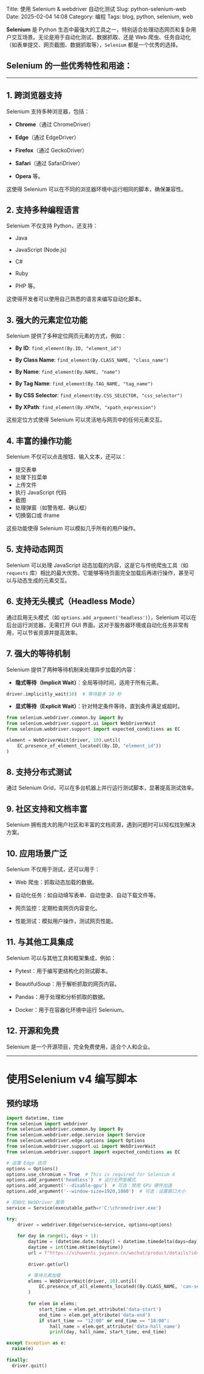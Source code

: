 Title: 使用 Selenium & webdriver 自动化测试
Slug: python-selenium-web
Date: 2025-02-04 14:08
Category: 编程
Tags: blog, python, selenium, web

**Selenium** 是 Python 生态中最强大的工具之一，特别适合处理动态网页和复杂用户交互场景。无论是用于自动化测试、数据抓取、还是 Web 爬虫、任务自动化（如表单提交、网页截图、数据抓取等），`Selenium` 都是一个优秀的选择。

## Selenium 的一些优秀特性和用途：

---

## 1. 跨浏览器支持

Selenium 支持多种浏览器，包括：

- **Chrome**（通过 ChromeDriver）

- **Edge**（通过 EdgeDriver）

- **Firefox**（通过 GeckoDriver）

- **Safari**（通过 SafariDriver）

- **Opera** 等。

这使得 Selenium 可以在不同的浏览器环境中运行相同的脚本，确保兼容性。

## 2. 支持多种编程语言
Selenium 不仅支持 Python，还支持：

- Java

- JavaScript (Node.js)

- C#

- Ruby

- PHP 等。

这使得开发者可以使用自己熟悉的语言来编写自动化脚本。

## 3. 强大的元素定位功能
Selenium 提供了多种定位网页元素的方式，例如：

- **By ID**: `find_element(By.ID, "element_id")`

- **By Class Name**: `find_element(By.CLASS_NAME, "class_name")`

- **By Name**: `find_element(By.NAME, "name")`

- **By Tag Name**: `find_element(By.TAG_NAME, "tag_name")`

- **By CSS Selector**: `find_element(By.CSS_SELECTOR, "css_selector")`

- **By XPath**: `find_element(By.XPATH, "xpath_expression")`

这些定位方式使得 Selenium 可以灵活地与网页中的任何元素交互。

## 4. 丰富的操作功能
Selenium 不仅可以点击按钮、输入文本，还可以：

- 提交表单
- 处理下拉菜单
- 上传文件
- 执行 JavaScript 代码
- 截图
- 处理弹窗（如警告框、确认框）
- 切换窗口或 iframe

这些功能使得 Selenium 可以模拟几乎所有的用户操作。

## 5. 支持动态网页
Selenium 可以处理 JavaScript 动态加载的内容，这是它与传统爬虫工具（如 `requests` 库）相比的最大优势。它能够等待页面完全加载后再进行操作，甚至可以与动态生成的元素交互。

## 6. 支持无头模式（Headless Mode）
通过启用无头模式（如 `options.add_argument('headless')`），Selenium 可以在后台运行浏览器，无需打开 GUI 界面。这对于服务器环境或自动化任务非常有用，可以节省资源并提高效率。

## 7. 强大的等待机制
Selenium 提供了两种等待机制来处理异步加载的内容：

- **隐式等待（Implicit Wait）**：全局等待时间，适用于所有元素。
```python
driver.implicitly_wait(10)  # 等待最多 10 秒
```

- **显式等待（Explicit Wait）**：针对特定条件等待，直到条件满足或超时。
```python
from selenium.webdriver.common.by import By
from selenium.webdriver.support.ui import WebDriverWait
from selenium.webdriver.support import expected_conditions as EC

element = WebDriverWait(driver, 10).until(
    EC.presence_of_element_located((By.ID, "element_id"))
)
```

## 8. 支持分布式测试
通过 Selenium Grid，可以在多台机器上并行运行测试脚本，显著提高测试效率。

## 9. 社区支持和文档丰富
Selenium 拥有庞大的用户社区和丰富的文档资源，遇到问题时可以轻松找到解决方案。

## 10. 应用场景广泛
Selenium 不仅用于测试，还可以用于：

- Web 爬虫：抓取动态加载的数据。

- 自动化任务：如自动填写表单、自动登录、自动下载文件等。

- 网页监控：定期检查网页内容变化。

- 性能测试：模拟用户操作，测试网页性能。

## 11. 与其他工具集成
Selenium 可以与其他工具和框架集成，例如：

- Pytest：用于编写更结构化的测试脚本。

- BeautifulSoup：用于解析抓取的网页内容。

- Pandas：用于处理和分析抓取的数据。

- Docker：用于在容器化环境中运行 Selenium。

## 12. 开源和免费
Selenium 是一个开源项目，完全免费使用，适合个人和企业。

---

# 使用Selenium v4 编写脚本
## 预约球场
```python
import datetime, time
from selenium import webdriver
from selenium.webdriver.common.by import By
from selenium.webdriver.edge.service import Service
from selenium.webdriver.edge.options import Options
from selenium.webdriver.support.ui import WebDriverWait
from selenium.webdriver.support import expected_conditions as EC

# 设置 Edge 选项
options = Options()
options.use_chromium = True  # This is required for Selenium 4
options.add_argument('headless')  # 运行无界面模式
options.add_argument('--disable-gpu')  # 可选：禁用 GPU 硬件加速
options.add_argument('--window-size=1920,1080')  # 可选：设置窗口大小

# 初始化 WebDriver 服务
service = Service(executable_path=r'C:\chromedriver.exe')

try:
    driver = webdriver.Edge(service=service, options=options)
    
    for day in range(1, days + 1):
        daytime = (datetime.date.today() + datetime.timedelta(days=day)).timetuple()
        daytime = int(time.mktime(daytime))
        url = f"https://xihuwenti.juyancn.cn/wechat/product/details?id=753&time={daytime}"
        
        driver.get(url)

        # 等待元素加载
        elems = WebDriverWait(driver, 10).until(
            EC.presence_of_all_elements_located((By.CLASS_NAME, 'can-select'))
        )
        
        for elem in elems:
            start_time = elem.get_attribute('data-start')
            end_time = elem.get_attribute('data-end')
            if start_time == "12:00" or end_time == "18:00":
                hall_name = elem.get_attribute('data-hall_name')
                print(day, hall_name, start_time, end_time)

except Exception as e:
  raise(e)
 
finally:
  driver.quit()
```